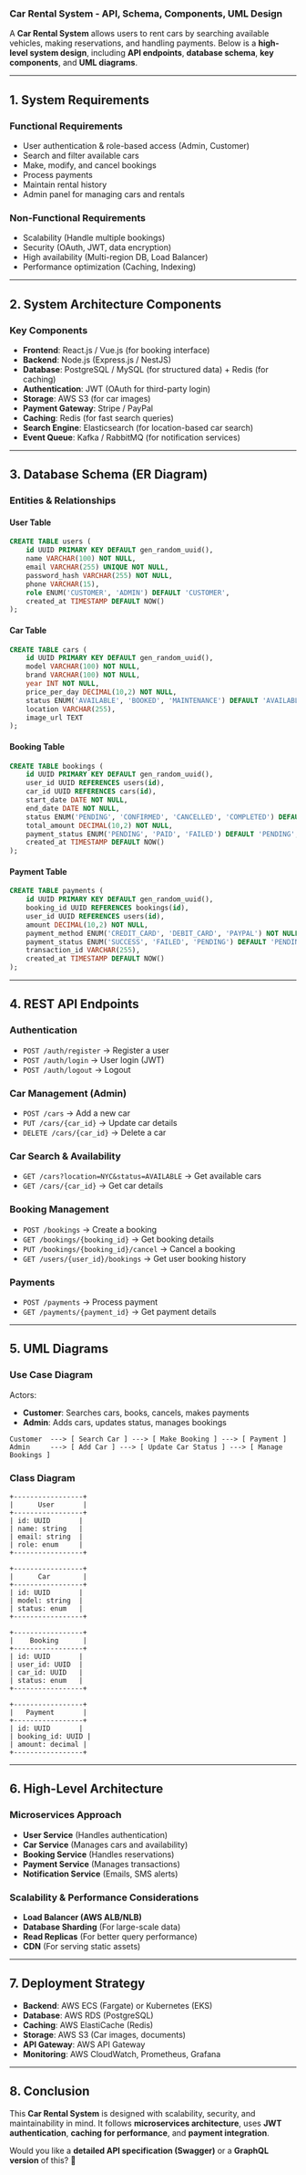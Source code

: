 ### **Car Rental System - API, Schema, Components, UML Design**  

A **Car Rental System** allows users to rent cars by searching available vehicles, making reservations, and handling payments. Below is a **high-level system design**, including **API endpoints**, **database schema**, **key components**, and **UML diagrams**.

---

## **1. System Requirements**  
### **Functional Requirements**
- User authentication & role-based access (Admin, Customer)
- Search and filter available cars
- Make, modify, and cancel bookings
- Process payments
- Maintain rental history
- Admin panel for managing cars and rentals

### **Non-Functional Requirements**
- Scalability (Handle multiple bookings)
- Security (OAuth, JWT, data encryption)
- High availability (Multi-region DB, Load Balancer)
- Performance optimization (Caching, Indexing)

---

## **2. System Architecture Components**
### **Key Components**
- **Frontend**: React.js / Vue.js (for booking interface)
- **Backend**: Node.js (Express.js / NestJS)
- **Database**: PostgreSQL / MySQL (for structured data) + Redis (for caching)
- **Authentication**: JWT (OAuth for third-party login)
- **Storage**: AWS S3 (for car images)
- **Payment Gateway**: Stripe / PayPal
- **Caching**: Redis (for fast search queries)
- **Search Engine**: Elasticsearch (for location-based car search)
- **Event Queue**: Kafka / RabbitMQ (for notification services)

---

## **3. Database Schema (ER Diagram)**  
### **Entities & Relationships**
#### **User Table**
```sql
CREATE TABLE users (
    id UUID PRIMARY KEY DEFAULT gen_random_uuid(),
    name VARCHAR(100) NOT NULL,
    email VARCHAR(255) UNIQUE NOT NULL,
    password_hash VARCHAR(255) NOT NULL,
    phone VARCHAR(15),
    role ENUM('CUSTOMER', 'ADMIN') DEFAULT 'CUSTOMER',
    created_at TIMESTAMP DEFAULT NOW()
);
```
#### **Car Table**
```sql
CREATE TABLE cars (
    id UUID PRIMARY KEY DEFAULT gen_random_uuid(),
    model VARCHAR(100) NOT NULL,
    brand VARCHAR(100) NOT NULL,
    year INT NOT NULL,
    price_per_day DECIMAL(10,2) NOT NULL,
    status ENUM('AVAILABLE', 'BOOKED', 'MAINTENANCE') DEFAULT 'AVAILABLE',
    location VARCHAR(255),
    image_url TEXT
);
```
#### **Booking Table**
```sql
CREATE TABLE bookings (
    id UUID PRIMARY KEY DEFAULT gen_random_uuid(),
    user_id UUID REFERENCES users(id),
    car_id UUID REFERENCES cars(id),
    start_date DATE NOT NULL,
    end_date DATE NOT NULL,
    status ENUM('PENDING', 'CONFIRMED', 'CANCELLED', 'COMPLETED') DEFAULT 'PENDING',
    total_amount DECIMAL(10,2) NOT NULL,
    payment_status ENUM('PENDING', 'PAID', 'FAILED') DEFAULT 'PENDING',
    created_at TIMESTAMP DEFAULT NOW()
);
```
#### **Payment Table**
```sql
CREATE TABLE payments (
    id UUID PRIMARY KEY DEFAULT gen_random_uuid(),
    booking_id UUID REFERENCES bookings(id),
    user_id UUID REFERENCES users(id),
    amount DECIMAL(10,2) NOT NULL,
    payment_method ENUM('CREDIT_CARD', 'DEBIT_CARD', 'PAYPAL') NOT NULL,
    payment_status ENUM('SUCCESS', 'FAILED', 'PENDING') DEFAULT 'PENDING',
    transaction_id VARCHAR(255),
    created_at TIMESTAMP DEFAULT NOW()
);
```

---

## **4. REST API Endpoints**
### **Authentication**
- `POST /auth/register` → Register a user
- `POST /auth/login` → User login (JWT)
- `POST /auth/logout` → Logout

### **Car Management (Admin)**
- `POST /cars` → Add a new car
- `PUT /cars/{car_id}` → Update car details
- `DELETE /cars/{car_id}` → Delete a car

### **Car Search & Availability**
- `GET /cars?location=NYC&status=AVAILABLE` → Get available cars
- `GET /cars/{car_id}` → Get car details

### **Booking Management**
- `POST /bookings` → Create a booking
- `GET /bookings/{booking_id}` → Get booking details
- `PUT /bookings/{booking_id}/cancel` → Cancel a booking
- `GET /users/{user_id}/bookings` → Get user booking history

### **Payments**
- `POST /payments` → Process payment
- `GET /payments/{payment_id}` → Get payment details

---

## **5. UML Diagrams**
### **Use Case Diagram**
Actors:
- **Customer**: Searches cars, books, cancels, makes payments
- **Admin**: Adds cars, updates status, manages bookings

```
Customer  ---> [ Search Car ] ---> [ Make Booking ] ---> [ Payment ]
Admin     ---> [ Add Car ] ---> [ Update Car Status ] ---> [ Manage Bookings ]
```

### **Class Diagram**
```
+-----------------+
|      User       |
+-----------------+
| id: UUID       |
| name: string   |
| email: string  |
| role: enum     |
+-----------------+

+-----------------+
|      Car        |
+-----------------+
| id: UUID       |
| model: string  |
| status: enum   |
+-----------------+

+-----------------+
|    Booking      |
+-----------------+
| id: UUID       |
| user_id: UUID  |
| car_id: UUID   |
| status: enum   |
+-----------------+

+-----------------+
|   Payment       |
+-----------------+
| id: UUID       |
| booking_id: UUID |
| amount: decimal |
+-----------------+
```

---

## **6. High-Level Architecture**
### **Microservices Approach**
- **User Service** (Handles authentication)
- **Car Service** (Manages cars and availability)
- **Booking Service** (Handles reservations)
- **Payment Service** (Manages transactions)
- **Notification Service** (Emails, SMS alerts)

### **Scalability & Performance Considerations**
- **Load Balancer (AWS ALB/NLB)**
- **Database Sharding** (For large-scale data)
- **Read Replicas** (For better query performance)
- **CDN** (For serving static assets)

---

## **7. Deployment Strategy**
- **Backend**: AWS ECS (Fargate) or Kubernetes (EKS)
- **Database**: AWS RDS (PostgreSQL)
- **Caching**: AWS ElastiCache (Redis)
- **Storage**: AWS S3 (Car images, documents)
- **API Gateway**: AWS API Gateway
- **Monitoring**: AWS CloudWatch, Prometheus, Grafana

---

## **8. Conclusion**
This **Car Rental System** is designed with scalability, security, and maintainability in mind. It follows **microservices architecture**, uses **JWT authentication**, **caching for performance**, and **payment integration**.

Would you like a **detailed API specification (Swagger)** or a **GraphQL version** of this? 🚀